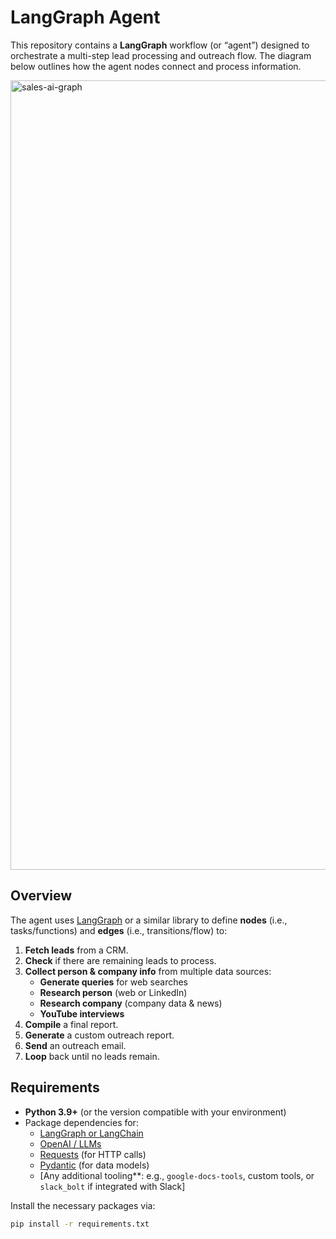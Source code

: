 # LangGraph Agent

This repository contains a **LangGraph** workflow (or “agent”) designed to orchestrate a multi-step lead processing and outreach flow. The diagram below outlines how the agent nodes connect and process information.

<img width="1263" alt="sales-ai-graph" src="https://github.com/user-attachments/assets/9b82d1ba-f320-47ed-a48f-b3a39db6e54f" />


## Overview

The agent uses [LangGraph](https://github.com/hwchase17/langchain) or a similar library to define **nodes** (i.e., tasks/functions) and **edges** (i.e., transitions/flow) to:

1. **Fetch leads** from a CRM.  
2. **Check** if there are remaining leads to process.  
3. **Collect person & company info** from multiple data sources:
   - **Generate queries** for web searches
   - **Research person** (web or LinkedIn)
   - **Research company** (company data & news)
   - **YouTube interviews**  
4. **Compile** a final report.  
5. **Generate** a custom outreach report.  
6. **Send** an outreach email.  
7. **Loop** back until no leads remain.

## Requirements

- **Python 3.9+** (or the version compatible with your environment)
- Package dependencies for:
  - [LangGraph or LangChain](https://github.com/hwchase17/langchain)
  - [OpenAI / LLMs](https://platform.openai.com/docs/introduction)
  - [Requests](https://pypi.org/project/requests/) (for HTTP calls)
  - [Pydantic](https://docs.pydantic.dev/) (for data models)
  - [Any additional tooling**: e.g., `google-docs-tools`, custom tools, or `slack_bolt` if integrated with Slack]

Install the necessary packages via:

```bash
pip install -r requirements.txt
